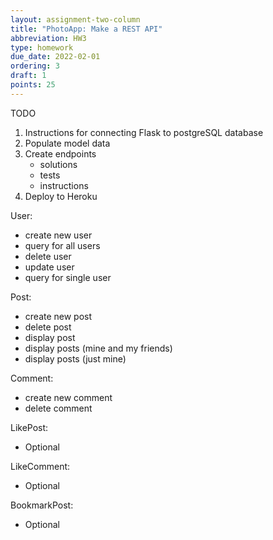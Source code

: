 ```yaml
---
layout: assignment-two-column
title: "PhotoApp: Make a REST API"
abbreviation: HW3
type: homework
due_date: 2022-02-01
ordering: 3
draft: 1
points: 25
---
```


TODO
1. Instructions for connecting Flask to postgreSQL database
1. Populate model data
1. Create endpoints
    * solutions
    * tests
    * instructions
1. Deploy to Heroku

User:
* create new user
* query for all users
* delete user
* update user
* query for single user

Post:
* create new post
* delete post
* display post
* display posts (mine and my friends)
* display posts (just mine)

Comment:
* create new comment
* delete comment

LikePost:
* Optional

LikeComment:
* Optional

BookmarkPost:
* Optional